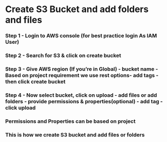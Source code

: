 # Create S3 Bucket and add folders and files
### Step 1 - Login to AWS console (for best practice login As IAM User)

### Step 2 - Search for S3 & click on create bucket

### Step 3 - Give AWS region (If you’re in Global) - bucket name - Based on project requirement we use rest options- add tags - then click create bucket

### Step 4 - Now select bucket, click on upload - add files or add folders - provide permissions & properties(optional) - add tag - click upload

### Permissions and Properties can be based on project

### This is how we create S3 bucket and add files or folders
